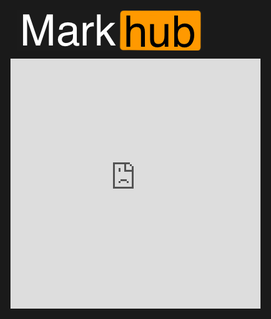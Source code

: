 <style>
    h1 { display :none !important }
    div.container-lg.markdown-body {
        padding: 0 !important;
        margin: 0 !important;
    }
    html, body {
        background: #1a1a1a !important
    }
    .markhub__header {
        padding: 10px;
    }
</style>
<div class="markhub">
    <div class="markhub__header">
        <img src="markhub.png" />
    </div>
    <div>
        <iframe
            src="https://player.twitch.tv/?video=v40464143&autoplay=true&muted=false"
            height="400"
            width="400"
            frameborder="false"
            scrolling="false"
            allowfullscreen="true">
        </iframe>
    </div>
</div>
<script>

</script>

